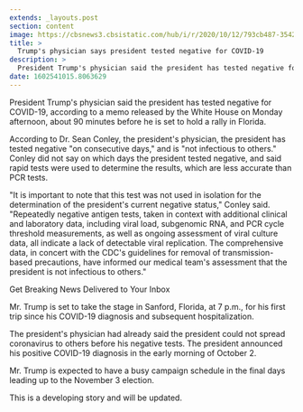 ```yaml
--- 
extends: _layouts.post 
section: content 
image: https://cbsnews3.cbsistatic.com/hub/i/r/2020/10/12/793cb487-3542-401b-8080-b030510ad5af/thumbnail/1200x630/a5b3fa404de7b1d38d45d8210ab2ca36/cbsn-fusion-trump-claims-immune-to-covid-19-florida-rally-thumbnail-564513-640x360.jpg 
title: > 
  Trump's physician says president tested negative for COVID-19 
description: > 
  President Trump's physician said the president has tested negative for COVID-19, according to a memo released by the White House on Monday afternoon, about 90 minutes before he is set to hold a rally in Florida.According to Dr. Sean Conley, the president's physician, the president has tested negative "on consecutive days," and is "not infectious to others."Conley did not say on which days the president tested negative, and said rapid tests were used to determine the results, which are less accurate than PCR tests.The president's physician had already said the president could not spread coronavirus to others before his negative tests.The president announced his positive COVID-19 diagnosis in the early morning of October 2. 
date: 1602541015.8063629 
--- 
```

President Trump's physician said the president has tested negative for COVID-19, according to a memo released by the White House on Monday afternoon, about 90 minutes before he is set to hold a rally in Florida.

According to Dr. Sean Conley, the president's physician, the president has tested negative "on consecutive days," and is "not infectious to others." Conley did not say on which days the president tested negative, and said rapid tests were used to determine the results, which are less accurate than PCR tests.

"It is important to note that this test was not used in isolation for the determination of the president's current negative status," Conley said. "Repeatedly negative antigen tests, taken in context with additional clinical and laboratory data, including viral load, subgenomic RNA, and PCR cycle threshold measurements, as well as ongoing assessment of viral culture data, all indicate a lack of detectable viral replication. The comprehensive data, in concert with the CDC's guidelines for removal of transmission-based precautions, have informed our medical team's assessment that the president is not infectious to others."

Get Breaking News Delivered to Your Inbox

Mr. Trump is set to take the stage in Sanford, Florida, at 7 p.m., for his first trip since his COVID-19 diagnosis and subsequent hospitalization.

The president's physician had already said the president could not spread coronavirus to others before his negative tests. The president announced his positive COVID-19 diagnosis in the early morning of October 2.

Mr. Trump is expected to have a busy campaign schedule in the final days leading up to the November 3 election.

This is a developing story and will be updated.